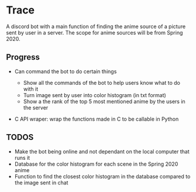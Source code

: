 # Trace

A discord bot with a main function of finding the anime source of a picture sent by user in a server. The scope for anime sources will be from Spring 2020.

## Progress
  - Can command the bot to do certain things
    - Show all the commands of the bot to help users know what to do with it
    - Turn image sent by user into color histogram (in txt format)
    - Show a the rank of the top 5 most mentioned anime by the users in the server
    
  - C API wraper: wrap the functions made in C to be callable in Python
  
## TODOS
  - Make the bot being online and not dependant on the local computer that runs it
  - Database for the color histogram for each scene in the Spring 2020 anime
  - Function to find the closest color histogram in the database compared to the image sent in chat

